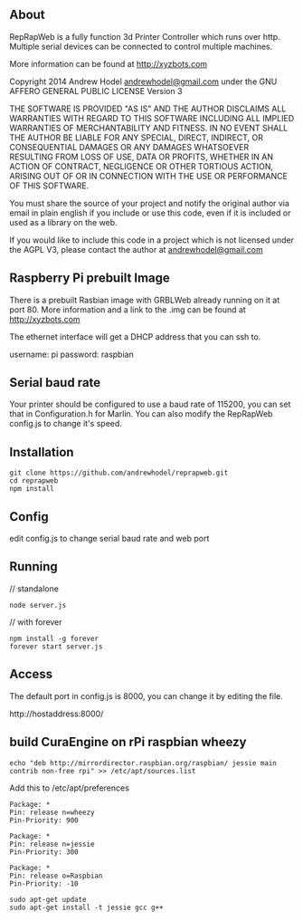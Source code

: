 ## About

RepRapWeb is a fully function 3d Printer Controller which runs over http.  Multiple serial devices can be connected to control multiple machines.

More information can be found at http://xyzbots.com

Copyright 2014 Andrew Hodel andrewhodel@gmail.com under the GNU AFFERO GENERAL PUBLIC LICENSE Version 3

THE SOFTWARE IS PROVIDED "AS IS" AND THE AUTHOR DISCLAIMS ALL WARRANTIES
WITH REGARD TO THIS SOFTWARE INCLUDING ALL IMPLIED WARRANTIES OF
MERCHANTABILITY AND FITNESS. IN NO EVENT SHALL THE AUTHOR BE LIABLE FOR
ANY SPECIAL, DIRECT, INDIRECT, OR CONSEQUENTIAL DAMAGES OR ANY DAMAGES
WHATSOEVER RESULTING FROM LOSS OF USE, DATA OR PROFITS, WHETHER IN AN
ACTION OF CONTRACT, NEGLIGENCE OR OTHER TORTIOUS ACTION, ARISING OUT OF
OR IN CONNECTION WITH THE USE OR PERFORMANCE OF THIS SOFTWARE.

You must share the source of your project and notify the original author via email in plain english if you include or use this code, even if it is included or used as a library on the web.

If you would like to include this code in a project which is not licensed under the AGPL V3, please contact the author at andrewhodel@gmail.com

## Raspberry Pi prebuilt Image

There is a prebuilt Rasbian image with GRBLWeb already running on it at port 80.  More information and a link to the .img can be found at http://xyzbots.com

The ethernet interface will get a DHCP address that you can ssh to.

username: pi
password: raspbian

## Serial baud rate

Your printer should be configured to use a baud rate of 115200, you can set that in Configuration.h for Marlin.  You can also modify the RepRapWeb config.js to change it's speed.

## Installation

```
git clone https://github.com/andrewhodel/reprapweb.git
cd reprapweb
npm install
```

## Config

edit config.js to change serial baud rate and web port

## Running

// standalone
```
node server.js
```

// with forever
```
npm install -g forever
forever start server.js
```

## Access

The default port in config.js is 8000, you can change it by editing the file.

http://hostaddress:8000/

## build CuraEngine on rPi raspbian wheezy

```
echo "deb http://mirrordirector.raspbian.org/raspbian/ jessie main contrib non-free rpi" >> /etc/apt/sources.list
```

Add this to /etc/apt/preferences

```
Package: *
Pin: release n=wheezy
Pin-Priority: 900

Package: *
Pin: release n=jessie
Pin-Priority: 300

Package: *
Pin: release o=Raspbian
Pin-Priority: -10
```

```
sudo apt-get update
sudo apt-get install -t jessie gcc g++
```
